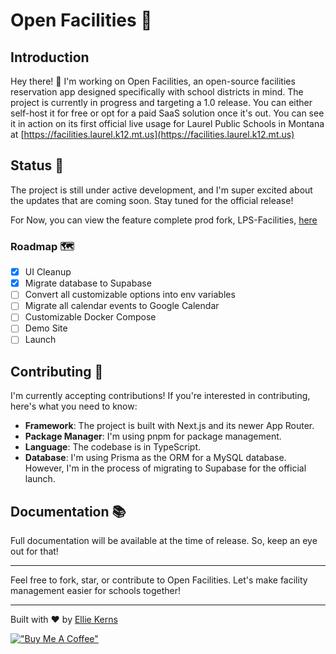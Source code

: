 # Open Facilities 🏫

## Introduction

Hey there! 👋 I'm working on Open Facilities, an open-source facilities reservation app designed specifically with school districts in mind. The project is currently in progress and targeting a 1.0 release. You can either self-host it for free or opt for a paid SaaS solution once it's out. You can see it in action on its first official live usage for Laurel Public Schools in Montana at [https://facilities.laurel.k12.mt.us](https://facilities.laurel.k12.mt.us)

## Status 🚧

The project is still under active development, and I'm super excited about the updates that are coming soon. Stay tuned for the official release!

For Now, you can view the feature complete prod fork, LPS-Facilities, [here](https://github.com/Laurel-Public-Schools/LPS-Facilities)

### Roadmap 🗺️

- [x] UI Cleanup
- [x] Migrate database to Supabase
- [ ] Convert all customizable options into env variables
- [ ] Migrate all calendar events to Google Calendar
- [ ] Customizable Docker Compose
- [ ] Demo Site
- [ ] Launch

## Contributing 🤝

I'm currently accepting contributions! If you're interested in contributing, here's what you need to know:

- **Framework**: The project is built with Next.js and its newer App Router.
- **Package Manager**: I'm using pnpm for package management.
- **Language**: The codebase is in TypeScript.
- **Database**: I'm using Prisma as the ORM for a MySQL database. However, I'm in the process of migrating to Supabase for the official launch.

## Documentation 📚

Full documentation will be available at the time of release. So, keep an eye out for that!

---

Feel free to fork, star, or contribute to Open Facilities. Let's make facility management easier for schools together!

---

Built with ❤️ by [Ellie Kerns](https://epklabs.com)

[!["Buy Me A Coffee"](https://www.buymeacoffee.com/assets/img/custom_images/orange_img.png)](https://www.buymeacoffee.com/biohackerellie)
